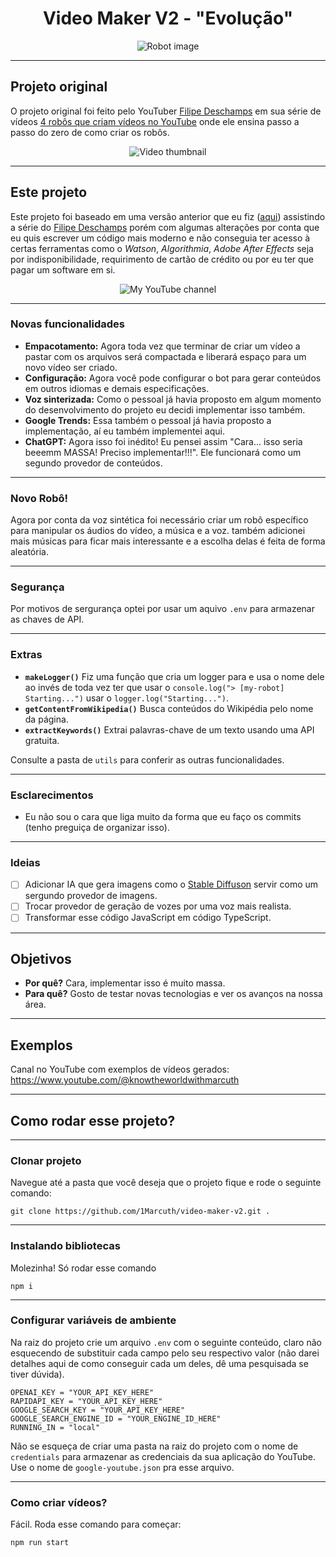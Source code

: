 <h1 style="text-align: center;">Video Maker V2 - "Evolução"</h1>

<p align="center">
    <img alt="Robot image" src="https://media.discordapp.net/attachments/1112536362411884664/1116188752038088704/image.png">
</p>

---

## Projeto original

O projeto original foi feito pelo YouTuber [Filipe Deschamps](https://www.youtube.com/@FilipeDeschamps) em sua série de vídeos [4 robôs que criam vídeos no YouTube](https://www.youtube.com/watch?v=kjhu1LEmRpY&list=PLMdYygf53DP4YTVeu0JxVnWq01uXrLwHi) onde ele ensina passo a passo do zero de como criar os robôs.

<p align="center">
    <img alt="Video thumbnail" src="https://i.ytimg.com/vi/kjhu1LEmRpY/hq720.jpg?sqp=-oaymwEcCOgCEMoBSFXyq4qpAw4IARUAAIhCGAFwAcABBg==&rs=AOn4CLDq-VLwYXn6V5nPs8q-2aOD1QSetA">
</p>

---

## Este projeto

Este projeto foi baseado em uma versão anterior que eu fiz ([aqui](https://github.com/1Marcuth/video-maker)) assistindo a série do [Filipe Deschamps](https://www.youtube.com/@FilipeDeschamps) porém com algumas alterações por conta que eu quis escrever um código mais moderno e não conseguia ter acesso à certas ferramentas como o *Watson*, *Algorithmia*, *Adobe After Effects* seja por indisponibilidade, requirimento de cartão de crédito ou por eu ter que pagar um software em si.
<p align="center">
    <img alt="My YouTube channel" src="https://media.discordapp.net/attachments/1042970956928397315/1116204275115245688/image.png">
</p>

---

### Novas funcionalidades

- **Empacotamento:** Agora toda vez que terminar de criar um vídeo a pastar com os arquivos será compactada e liberará espaço para um novo vídeo ser criado.
- **Configuração:** Agora você pode configurar o bot para gerar conteúdos em outros idiomas e demais especificações.
- **Voz sinterizada:** Como o pessoal já havia proposto em algum momento do desenvolvimento do projeto eu decidi implementar isso também.
- **Google Trends:** Essa também o pessoal já havia proposto a implementação, aí eu também implementei aqui.
- **ChatGPT:** Agora isso foi inédito! Eu pensei assim "Cara... isso seria beeemm MASSA! Preciso implementar!!!". Ele funcionará como um segundo provedor de conteúdos.

---

### Novo Robô!

Agora por conta da voz sintética foi necessário criar um robô específico para manipular os áudios do vídeo, a música e a voz. também adicionei mais músicas para ficar mais interessante e a escolha delas é feita de forma aleatória.

---

### Segurança

Por motivos de sergurança optei por usar um aquivo `.env` para armazenar as chaves de API.

---

### Extras

- **`makeLogger()`** Fiz uma função que cria um logger para e usa o nome dele ao invés de toda vez ter que usar o `console.log("> [my-robot] Starting...")` usar o `logger.log("Starting...")`.
- **`getContentFromWikipedia()`** Busca conteúdos do Wikipédia pelo nome da página.
- **`extractKeywords()`** Extrai palavras-chave de um texto usando uma API gratuita.

Consulte a pasta de `utils` para conferir as outras funcionalidades.

---

### Esclarecimentos

- Eu não sou o cara que liga muito da forma que eu faço os commits (tenho preguiça de organizar isso).

---

### Ideias

- [ ] Adicionar IA que gera imagens como o [Stable Diffuson](https://stablediffusionweb.com/) servir como um sergundo provedor de imagens.
- [ ] Trocar provedor de geração de vozes por uma voz mais realista.
- [ ] Transformar esse código JavaScript em código TypeScript.

---

## Objetivos

- **Por quê?** Cara, implementar isso é muito massa.
- **Para quê?** Gosto de testar novas tecnologias e ver os avanços na nossa área.

---

## Exemplos

Canal no YouTube com exemplos de vídeos gerados: https://www.youtube.com/@knowtheworldwithmarcuth

---

## Como rodar esse projeto?

---

### Clonar projeto

Navegue até a pasta que você deseja que o projeto fique e rode o seguinte comando:

```
git clone https://github.com/1Marcuth/video-maker-v2.git .
```

---

### Instalando bibliotecas

Molezinha! Só rodar esse comando

```
npm i
```

---

### Configurar variáveis de ambiente

Na raiz do projeto crie um arquivo `.env` com o seguinte conteúdo, claro não esquecendo de substituir cada campo pelo seu respectivo valor (não darei detalhes aqui de como conseguir cada um deles, dê uma pesquisada se tiver dúvida). 

```
OPENAI_KEY = "YOUR_API_KEY_HERE"
RAPIDAPI_KEY = "YOUR_API_KEY_HERE"
GOOGLE_SEARCH_KEY = "YOUR_API_KEY_HERE"
GOOGLE_SEARCH_ENGINE_ID = "YOUR_ENGINE_ID_HERE"
RUNNING_IN = "local"
```

Não se esqueça de criar uma pasta na raiz do projeto com o nome de `credentials` para armazenar as credenciais da sua aplicação do YouTube. Use o nome de `google-youtube.json` pra esse arquivo.

---

### Como criar vídeos?

Fácil. Roda esse comando para começar:

```
npm run start
```